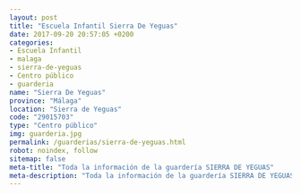 ```yaml
---
layout: post
title: "Escuela Infantil Sierra De Yeguas"
date: 2017-09-20 20:57:05 +0200
categories:
- Escuela Infantil
- malaga
- sierra-de-yeguas
- Centro público
- guarderia
name: "Sierra De Yeguas"
province: "Málaga"
location: "Sierra de Yeguas"
code: "29015703"
type: "Centro público"
img: guarderia.jpg
permalink: /guarderias/sierra-de-yeguas.html
robot: noindex, follow
sitemap: false
meta-title: "Toda la información de la guardería SIERRA DE YEGUAS"
meta-description: "Toda la información de la guardería SIERRA DE YEGUAS"
---
```

